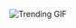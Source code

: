 
<!-- GIF_SECTION -->
![Trending GIF](https://media4.giphy.com/media/v1.Y2lkPThiYjIxNzcyMjV6anBpNGxxbjU3bDBxZ3BrcDQ5eHd5ZjJiYzFueGN4eHpnbHA1NyZlcD12MV9naWZzX3NlYXJjaCZjdD1n/V4NSR1NG2p0KeJJyr5/giphy.gif)
<!-- END_GIF_SECTION -->
